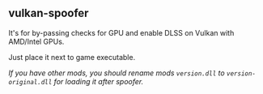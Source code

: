 ## vulkan-spoofer
It's for by-passing checks for GPU and enable DLSS on Vulkan with AMD/Intel GPUs.

Just place it next to game executable.

*If you have other mods, you should rename mods `version.dll` to `version-original.dll` for loading it after spoofer.*
